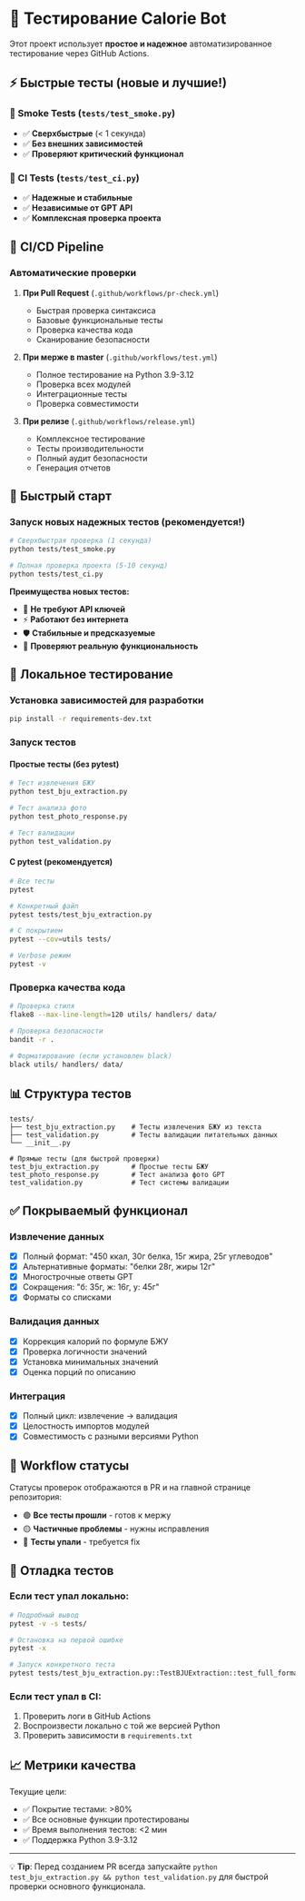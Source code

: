 # 🧪 Тестирование Calorie Bot

Этот проект использует **простое и надежное** автоматизированное тестирование через GitHub Actions.

## ⚡ Быстрые тесты (новые и лучшие!)

### 💨 Smoke Tests (`tests/test_smoke.py`)
- ✅ **Сверхбыстрые** (< 1 секунда)  
- ✅ **Без внешних зависимостей**
- ✅ **Проверяют критический функционал**

### 🧪 CI Tests (`tests/test_ci.py`)  
- ✅ **Надежные и стабильные**
- ✅ **Независимые от GPT API** 
- ✅ **Комплексная проверка проекта**

## 🚀 CI/CD Pipeline

### Автоматические проверки

1. **При Pull Request** (`.github/workflows/pr-check.yml`)
   - Быстрая проверка синтаксиса
   - Базовые функциональные тесты  
   - Проверка качества кода
   - Сканирование безопасности

2. **При мерже в master** (`.github/workflows/test.yml`)
   - Полное тестирование на Python 3.9-3.12
   - Проверка всех модулей
   - Интеграционные тесты
   - Проверка совместимости

3. **При релизе** (`.github/workflows/release.yml`)
   - Комплексное тестирование
   - Тесты производительности
   - Полный аудит безопасности
   - Генерация отчетов

## 🚀 Быстрый старт

### Запуск новых надежных тестов (рекомендуется!)
```bash
# Сверхбыстрая проверка (1 секунда)
python tests/test_smoke.py

# Полная проверка проекта (5-10 секунд)  
python tests/test_ci.py
```

**Преимущества новых тестов:**
- 🚫 **Не требуют API ключей** 
- ⚡ **Работают без интернета**
- 🛡️ **Стабильные и предсказуемые**
- 🎯 **Проверяют реальную функциональность**

## 🧪 Локальное тестирование

### Установка зависимостей для разработки
```bash  
pip install -r requirements-dev.txt
```

### Запуск тестов

#### Простые тесты (без pytest)
```bash
# Тест извлечения БЖУ
python test_bju_extraction.py

# Тест анализа фото
python test_photo_response.py

# Тест валидации
python test_validation.py
```

#### С pytest (рекомендуется)
```bash
# Все тесты
pytest

# Конкретный файл
pytest tests/test_bju_extraction.py

# С покрытием
pytest --cov=utils tests/

# Verbose режим
pytest -v
```

### Проверка качества кода
```bash
# Проверка стиля
flake8 --max-line-length=120 utils/ handlers/ data/

# Проверка безопасности  
bandit -r .

# Форматирование (если установлен black)
black utils/ handlers/ data/
```

## 📊 Структура тестов

```
tests/
├── test_bju_extraction.py    # Тесты извлечения БЖУ из текста
├── test_validation.py        # Тесты валидации питательных данных
└── __init__.py

# Прямые тесты (для быстрой проверки)
test_bju_extraction.py        # Простые тесты БЖУ
test_photo_response.py        # Тест анализа фото GPT
test_validation.py            # Тест системы валидации
```

## ✅ Покрываемый функционал

### Извлечение данных
- [x] Полный формат: "450 ккал, 30г белка, 15г жира, 25г углеводов"
- [x] Альтернативные форматы: "белки 28г, жиры 12г"
- [x] Многострочные ответы GPT
- [x] Сокращения: "б: 35г, ж: 16г, у: 45г"
- [x] Форматы со списками

### Валидация данных
- [x] Коррекция калорий по формуле БЖУ
- [x] Проверка логичности значений
- [x] Установка минимальных значений
- [x] Оценка порций по описанию

### Интеграция
- [x] Полный цикл: извлечение → валидация
- [x] Целостность импортов модулей
- [x] Совместимость с разными версиями Python

## 🔄 Workflow статусы

Статусы проверок отображаются в PR и на главной странице репозитория:

- 🟢 **Все тесты прошли** - готов к мержу
- 🟡 **Частичные проблемы** - нужны исправления  
- 🔴 **Тесты упали** - требуется fix

## 🐛 Отладка тестов

### Если тест упал локально:
```bash
# Подробный вывод
pytest -v -s tests/

# Остановка на первой ошибке
pytest -x

# Запуск конкретного теста
pytest tests/test_bju_extraction.py::TestBJUExtraction::test_full_format_extraction
```

### Если тест упал в CI:
1. Проверить логи в GitHub Actions
2. Воспроизвести локально с той же версией Python
3. Проверить зависимости в `requirements.txt`

## 📈 Метрики качества

Текущие цели:
- ✅ Покрытие тестами: >80%
- ✅ Все основные функции протестированы
- ✅ Время выполнения тестов: <2 мин  
- ✅ Поддержка Python 3.9-3.12

---

💡 **Tip**: Перед созданием PR всегда запускайте `python test_bju_extraction.py && python test_validation.py` для быстрой проверки основного функционала.

